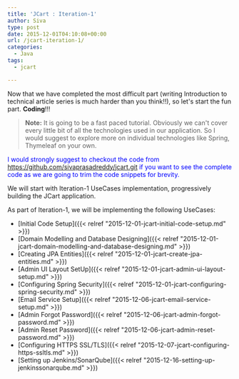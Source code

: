 ```yaml
---
title: 'JCart : Iteration-1'
author: Siva
type: post
date: 2015-12-01T04:10:08+00:00
url: /jcart-iteration-1/
categories:
  - Java
tags:
  - jcart

---
```

Now that we have completed the most difficult part (writing Introduction to technical article series is much harder than you think!!), so let's start the fun part. **Coding**!!!

> **Note:** It is going to be a fast paced tutorial. Obviously we can't cover every little bit of all the technologies used in our application. So I would suggest to explore more on individual technologies like Spring, Thymeleaf on your own.

<span style="color: #0000ff;">I would strongly suggest to checkout the code from <a style="color: #0000ff;" href="https://github.com/sivaprasadreddy/jcart.git" target="_blank">https://github.com/sivaprasadreddy/jcart.git</a> if you want to see the complete code as we are going to trim the code snippets for brevity.</span>

We will start with Iteration-1 UseCases implementation, progressively building the JCart application.

As part of Iteration-1, we will be implementing the following UseCases:

  * [Initial Code Setup]({{< relref "2015-12-01-jcart-initial-code-setup.md" >}}) 
  * [Domain Modelling and Database Designing]({{< relref "2015-12-01-jcart-domain-modelling-and-database-designing.md" >}}) 
  * [Creating JPA Entities]({{< relref "2015-12-01-jcart-create-jpa-entities.md" >}}) 
  * [Admin UI Layout SetUp]({{< relref "2015-12-01-jcart-admin-ui-layout-setup.md" >}}) 
  * [Configuring Spring Security]({{< relref "2015-12-01-jcart-configuring-spring-security.md" >}}) 
  * [Email Service Setup]({{< relref "2015-12-06-jcart-email-service-setup.md" >}}) 
  * [Admin Forgot Password]({{< relref "2015-12-06-jcart-admin-forgot-password.md" >}}) 
  * [Admin Reset Password]({{< relref "2015-12-06-jcart-admin-reset-password.md" >}}) 
  * [Configuring HTTPS SSL/TLS]({{< relref "2015-12-07-jcart-configuring-https-ssltls.md" >}}) 
  * [Setting up Jenkins/SonarQube]({{< relref "2015-12-16-setting-up-jenkinssonarqube.md" >}}) 

